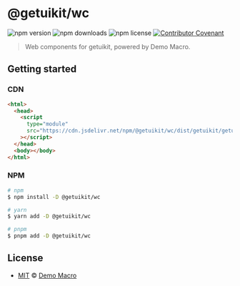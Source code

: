 # @getuikit/wc

![npm version](https://img.shields.io/npm/v/@getuikit/wc)
![npm downloads](https://img.shields.io/npm/dw/@getuikit/wc)
![npm license](https://img.shields.io/npm/l/@getuikit/wc)
[![Contributor Covenant](https://img.shields.io/badge/Contributor%20Covenant-2.1-4baaaa.svg)](https://www.contributor-covenant.org/version/2/1/code_of_conduct/)

> Web components for getuikit, powered by Demo Macro.

## Getting started

### CDN

```html
<html>
  <head>
    <script
      type="module"
      src="https://cdn.jsdelivr.net/npm/@getuikit/wc/dist/getuikit/getuikit.esm.js"
    ></script>
  </head>
  <body></body>
</html>
```

### NPM

```bash
# npm
$ npm install -D @getuikit/wc

# yarn
$ yarn add -D @getuikit/wc

# pnpm
$ pnpm add -D @getuikit/wc
```

## License

- [MIT](LICENSE) &copy; [Demo Macro](https://imst.xyz/)
